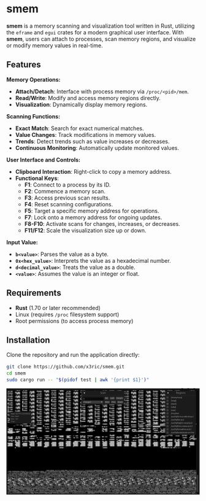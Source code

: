 # smem

**smem** is a memory scanning and visualization tool written in Rust, utilizing the `eframe` and `egui` crates for a modern graphical user interface. With **smem**, users can attach to processes, scan memory regions, and visualize or modify memory values in real-time.

## Features

**Memory Operations:**
- **Attach/Detach**: Interface with process memory via `/proc/<pid>/mem`.
- **Read/Write**: Modify and access memory regions directly.
- **Visualization**: Dynamically display memory regions.

**Scanning Functions:**
- **Exact Match**: Search for exact numerical matches.
- **Value Changes**: Track modifications in memory values.
- **Trends**: Detect trends such as value increases or decreases.
- **Continuous Monitoring**: Automatically update monitored values.

**User Interface and Controls:**
- **Clipboard Interaction**: Right-click to copy a memory address.
- **Functional Keys**:
  - **F1**: Connect to a process by its ID.
  - **F2**: Commence a memory scan.
  - **F3**: Access previous scan results.
  - **F4**: Reset scanning configurations.
  - **F5**: Target a specific memory address for operations.
  - **F7**: Lock onto a memory address for ongoing updates.
  - **F8-F10**: Activate scans for changes, increases, or decreases.
  - **F11/F12**: Scale the visualization size up or down.

**Input Value:**
- **`b<value>`**: Parses the value as a byte.
- **`0x<hex_value>`**: Interprets the value as a hexadecimal number.
- **`d<decimal_value>`**: Treats the value as a double.
- **`<value>`**: Assumes the value is an integer or float.

## Requirements

- **Rust** (1.70 or later recommended)
- Linux (requires `/proc` filesystem support)
- Root permissions (to access process memory)

## Installation

Clone the repository and run the application directly:

```bash
git clone https://github.com/x3ric/smem.git
cd smem
sudo cargo run -- "$(pidof test | awk '{print $1}')"
```

![Image](./img.png)
